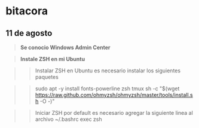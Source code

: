 # bitacora


## 11 de agosto

>**Se conocio Windows Admin Center**

>**Instale ZSH en mi Ubuntu**

>> Instalar ZSH en Ubuntu es necesario instalar los siguientes paquetes

>> sudo apt -y install fonts-powerline zsh tmux
>> sh -c "$(wget https://raw.github.com/ohmyzsh/ohmyzsh/master/tools/install.sh -O -)"

>> Iniciar ZSH por default es necesario agregar la siguiente linea al archivo ~/.bashrc
>> exec zsh
